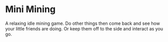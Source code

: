 # Mini Mining

A relaxing idle mining game. Do other things then come back and see how your little friends are doing. Or keep them off to the side and interact as you go.